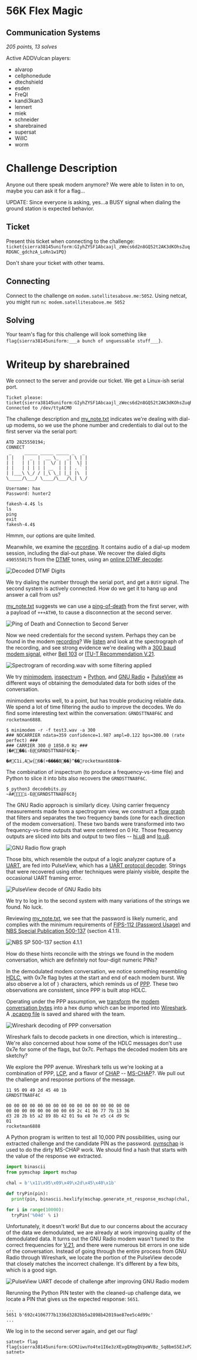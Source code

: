 # 56K Flex Magic

## Communication Systems

*205 points, 13 solves*

Active ADDVulcan players:

- alvarop
- cellphonedude
- dtechshield
- esden
- FreQI
- kandi3kan3
- lennert
- miek
- schneider
- sharebrained
- supersat
- WillC
- worm

# Challenge Description

Anyone out there speak modem anymore? We were able to listen in to on, maybe you can ask it for a flag…

UPDATE: Since everyone is asking, yes...a BUSY signal when dialing the ground station is expected behavior.

## Ticket

Present this ticket when connecting to the challenge:
`ticket{sierra38145uniform:GIyhZYSF1Abcaajl_zWecs6d2n8GQ52t2AK3dKOhsZuqRDGNC_gdchzA_LoRn1w1PQ}`

Don't share your ticket with other teams.

## Connecting

Connect to the challenge on `modem.satellitesabove.me:5052`. Using netcat, you might run `nc modem.satellitesabove.me 5052`

## Solving

Your team's flag for this challenge will look something like `flag{sierra38145uniform:___a bunch of unguessable stuff___}`. 

# Writeup by sharebrained

We connect to the server and provide our ticket. We get a Linux-ish serial port.

```
Ticket please:
ticket{sierra38145uniform:GIyhZYSF1Abcaajl_zWecs6d2n8GQ52t2AK3dKOhsZuqRDGNC_gdchzA_LoRn1w1PQ}
Connected to /dev/ttyACM0
```

The challenge description and [my_note.txt](files/my_note.txt) indicates we're dealing with dial-up modems, so we use the phone number and credentials to dial out to the first server via the serial port:

```
ATD 2825550194;
CONNECT
 _     _____ _____ _____ _   _ 
| |   |  _  |  __ \_   _| \ | |
| |   | | | | |  \/ | | |  \| |
| |   | | | | | __  | | | . ` |
| |___\ \_/ / |_\ \_| |_| |\  |
\_____/\___/ \____/\___/\_| \_/

Username: hax
Password: hunter2

fakesh-4.4$ ls
ls
ping
exit
fakesh-4.4$
```

Hmmm, our options are quite limited.

Meanwhile, we examine the [recording](files/recording.wav). It contains audio of a dial-up modem session, including the dial-out phase. We recover the dialed digits `4905550175` from the [DTMF](https://en.wikipedia.org/wiki/Dual-tone_multi-frequency_signaling) tones, using an [online DTMF decoder](http://dialabc.com/sound/detect/).

![Decoded DTMF Digits](images/dtmf-decode.png)

We try dialing the number through the serial port, and get a `BUSY` signal. The second system is actively connected. How do we get it to hang up and answer a call from us?

[my_note.txt](files/my_note.txt) suggests we can use a [ping-of-death](https://en.wikipedia.org/wiki/Ping_of_death) from the first server, with a payload of `+++ATH0`, to cause a disconnection at the second server.

![Ping of Death and Connection to Second Server](images/ping-of-death-login.png)

Now we need credentials for the second system. Perhaps they can be found in the modem [recording](files/recording.wav)? We [listen](https://www.youtube.com/watch?v=abapFJN6glo) and look at the spectrograph of the recording, and see strong evidence we're dealing with a [300 baud modem signal](https://www.youtube.com/watch?v=1Pmxkt9mYgM), either [Bell 103](https://en.wikipedia.org/wiki/Bell_103_modem) or [ITU-T Recommendation V.21](https://www.itu.int/rec/T-REC-V.21/en).

![Spectrogram of recording.wav with some filtering applied](images/recording-spectrogram.png)

We try [minimodem](https://github.com/kamalmostafa/minimodem), [inspectrum](https://github.com/miek/inspectrum) + [Python](https://www.python.org/), and [GNU Radio](https://www.gnuradio.org/) + [PulseView](https://sigrok.org/wiki/PulseView) as different ways of obtaining the demodulated data for both sides of the conversation.

minimodem works well, to a point, but has trouble producing reliable data. We spend a lot of time filtering the audio to improve the decodes. We do find some interesting text within the conversation: `GRNDSTTNA8F6C` and `rocketman6888`.

```
$ minimodem -r -f test3.wav -a 300
### NOCARRIER ndata=359 confidence=1.987 ampl=0.122 bps=300.00 (rate perfect) ###
### CARRIER 300 @ 1850.0 Hz ###
|�#��i-E@GRNDSTTNA8F6C�j~
```

```
�#C1i,Aw{6�(+����B��}^��ٜrocketman6888�~
```

The combination of inspectrum (to produce a frequency-vs-time file) and Python to slice it into bits also recovers the `GRNDSTTNA8F6C`.

```
$ python3 decodebits.py
~Â#i-E@GRNDSTTNA8F6Cðj
```

The GNU Radio approach is similarly dicey. Using carrier frequency measurements made from a spectrogram view, we construct a [flow graph](gnuradio/modem.grc) that filters and separates the two frequency bands (one for each direction of the modem conversation). These two bands were transformed into two frequency-vs-time outputs that were centered on 0 Hz. Those frequency outputs are sliced into bits and output to two files -- [hi.u8](gnuradio/hi.u8) and [lo.u8](gnuradio/lo.u8).

![GNU Radio flow graph](images/gnuradio-flow-graph.png)

Those bits, which resemble the output of a logic analyzer capture of a [UART](https://en.wikipedia.org/wiki/Universal_asynchronous_receiver-transmitter), are fed into PulseView, which has a [UART protocol decoder](https://sigrok.org/wiki/Protocol_decoder:Uart). Strings that were recovered using other techniques were plainly visible, despite the occasional UART framing error.

![PulseView decode of GNU Radio bits](images/pulseview-uart-decode.png)

We try to log in to the second system with many variations of the strings we found. No luck.

Reviewing [my_note.txt](files/my_note.txt), we see that the password is likely numeric, and complies with the minimum requirements of [FIPS-112 (Password Usage)](https://nvlpubs.nist.gov/nistpubs/Legacy/FIPS/fipspub112.pdf) and [NBS Special Publication 500-137](https://nvlpubs.nist.gov/nistpubs/Legacy/SP/nbsspecialpublication500-137.pdf) (section 4.1.1).

![NBS SP 500-137 section 4.1.1](images/nbs-sp-500-137-section-4-1-1.png)

How do these hints reconcile with the strings we found in the modem conversation, which are definitely not four-digit numeric PINs?

In the demodulated modem conversation, we notice something resembling [HDLC](https://en.wikipedia.org/wiki/High-Level_Data_Link_Control), with 0x7e flag bytes at the start and end of each modem burst. We also observe a lot of `}` characters, which reminds us of [PPP](https://en.wikipedia.org/wiki/Point-to-Point_Protocol). These two observations are consistent, since PPP is built atop HDLC.

Operating under the PPP assumption, we [transform](python/hdlc.py) the [modem conversation bytes](conversation.txt) into a hex dump which can be imported into [Wireshark](https://www.wireshark.org/). A [.pcapng file](modem_0.pcapng) is saved and shared with the team.

![Wireshark decoding of PPP conversation](images/wireshark-pcap.png)

Wireshark fails to decode packets in one direction, which is interesting... We're also concerned about how some of the HDLC messages don't use 0x7e for some of the flags, but 0x7c. Perhaps the decoded modem bits are sketchy?

We explore the PPP avenue. Wireshark tells us we're looking at a combination of PPP, [LCP](https://en.wikipedia.org/wiki/Link_Control_Protocol), and a flavor of [CHAP](https://en.wikipedia.org/wiki/Challenge-Handshake_Authentication_Protocol) -- [MS-CHAP](https://en.wikipedia.org/wiki/MS-CHAP)?. We pull out the challenge and response portions of the message.

```
11 95 09 49 2d 45 40 1b 
GRNDSTTNA8F4C

00 00 00 00 00 00 00 00 00 00 00 00 00 00 00 00
00 00 00 00 00 00 00 00 69 2c 41 06 77 7b 13 36
d3 28 2b b5 a2 89 8b 42 01 9a e8 7e e5 c4 d9 9c
01
rocketman6888
```

A Python program is written to test all 10,000 PIN possibilities, using our extracted challenge and the candidate PIN as the password. [pymschap](https://github.com/talkincode/pymschap) is used to do the dirty MS-CHAP work. We should find a hash that starts with the value of the response we extracted.

```python
import binascii
from pymschap import mschap

chal = b'\x11\x95\x09\x49\x2d\x45\x40\x1b'

def tryPin(pin):
  print(pin, binascii.hexlify(mschap.generate_nt_response_mschap(chal, pin)))

for i in range(10000):
  tryPin('%04d' % i)
```

Unfortunately, it doesn't work! But due to our concerns about the accuracy of the data we demodulated, we are already at work improving quality of the demodulated data. It turns out the GNU Radio modem wasn't tuned to the correct frequencies for [V.21](https://www.itu.int/rec/T-REC-V.21/en), and there were numerous bit errors in one side of the conversation. Instead of going through the entire process from GNU Radio through Wireshark, we locate the portion of the PulseView decode that closely matches the incorrect challenge. It's different by a few bits, which is a good sign.

![PulseView UART decode of challenge after improving GNU Radio modem](images/pulseview-correct-challenge.png)

Rerunning the Python PIN tester with the cleaned-up challenge data, we locate a PIN that gives us the expected response: `5651`.

```
...
5651 b'692c4106777b1336d3282bb5a2898b42019ae87ee5c4d99c'
...
```

We log in to the second server again, and get our flag!

```
satnet> flag
flag{sierra38145uniform:GCMJiwuYo4te1I6e3zXExgQXmgQVpeWVBz_Sq8bmS5EJxPZMHVxJCpDjIClw_mV5WLotPUoE6Tguk9Ow219xBig}
satnet>
```
